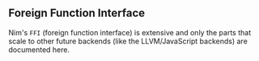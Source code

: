 ## Foreign Function Interface

Nim's `FFI` (foreign function interface) is extensive and only the parts that scale to other future backends (like the LLVM/JavaScript backends) are documented here.